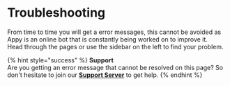 # Troubleshooting

From time to time you will get a error messages, this cannot be avoided as Appy is an online bot that is constantly being worked on to improve it.\
Head through the pages or use the sidebar on the left to find your problem.&#x20;

{% hint style="success" %}
**Support**\
Are you getting an error message that cannot be resolved on this page? So don't hesitate to join our [**Support Server**](https://discord.com/invite/bDmc55c6zY) to get help.
{% endhint %}

